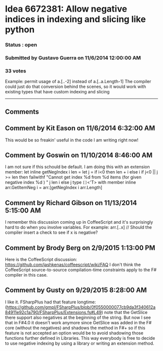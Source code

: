 # Idea 6672381: Allow negative indices in indexing and slicing like python #

### Status : open

### Submitted by Gustavo Guerra on 11/6/2014 12:00:00 AM

### 33 votes

Example: permit usage of a.[..-2] instead of a.[..a.Length-1]
The compiler could just do that conversion behind the scenes, so it would work with existing types that have custom indexing and slicing


------------------------
## Comments


## Comment by Kit Eason on 11/6/2014 6:32:00 AM
This would be so freakin' useful in the code I am writing right now!


## Comment by Goswin on 11/10/2014 8:46:00 AM
I am not sure if this schould be default.
I am doing this with an extension member:
let inline getNegIndex i len =
let j = if i<0 then len + i else i
if j<0 || j >= len then failwithf "Cannot get index %d from %d items (for given negative index %d ) " j len i
else j
type ``[]``<'T> with
member inline arr.GetItemNeg i = arr.[getNegIndex i arr.Length]


## Comment by Richard Gibson on 11/13/2014 5:15:00 AM
I remember this discussion coming up in CoffeeScript and it's surprisingly hard to do when you involve variables. For example:
arr.[..x] // Should the compiler insert a check to see if x is negative?


## Comment by Brody Berg on 2/9/2015 1:13:00 PM
Here is the CoffeeScript discussion: https://github.com/jashkenas/coffeescript/wiki/FAQ
I don't think the CoffeeScript source-to-source compilation-time constraints apply to the F# compiler in this case.


## Comment by Gusty on 9/29/2015 8:28:00 AM
I like it. FSharpPlus had that feature longtime:(https://github.com/gmpl/FSharpPlus/blob/0f0550000077cb9da3f340612a84911e92c1a790/FSharpPlus/Extensions.fs#L49)
note that the GetSlice there support also negatives at the beginning of the string.
But now I see that in F#4.0 it doesn't work anymore since GetSlice was added in the F# core (without the negatives) and shadows the method in F#+ so if this feature is not accepted an option would be to avoid shadowing those functions further defined in Libraries.
This way everybody is free to decide to use negative indexing by using a library or writing an extension method.

